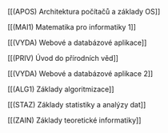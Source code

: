 [[(APOS) Architektura počítačů a základy OS]]

[[(MAI1) Matematika pro informatiky 1]]

[[(VYDA) Webové a databázové aplikace]]

[[(PRIV) Úvod do přírodních věd]]

[[(VYDA) Webové a databázové aplikace 2]]

[[(ALG1) Základy algoritmizace]]

[[(STAZ) Základy statistiky a analýzy dat]]

[[(ZAIN) Základy teoretické informatiky]]
